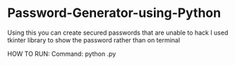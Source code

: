 # Password-Generator-using-Python
Using this you can create secured passwords that are unable to hack
I used tkinter library to show the password rather than on terminal

HOW TO RUN:
Command: python <name>.py


